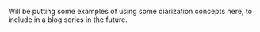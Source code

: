 Will be putting some examples of using some diarization concepts here, to include in a blog series in the future.